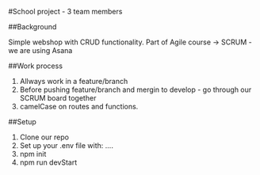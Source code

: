 #School project - 3 team members

##Background

Simple webshop with CRUD functionality.
Part of Agile course -> SCRUM - we are using Asana

##Work process

1. Allways work in a feature/branch
2. Before pushing feature/branch and mergin to develop - go through our SCRUM board together
3. camelCase on routes and functions.

##Setup

1. Clone our repo
2. Set up your .env file with: ....
3. npm init
4. npm run devStart
